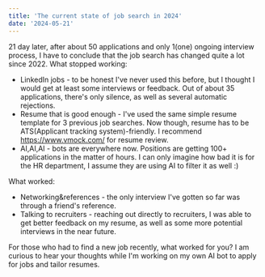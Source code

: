 ```yaml
---
title: 'The current state of job search in 2024'
date: '2024-05-21'
---
```


21 day later, after about 50 applications and only 1(one) ongoing interview process, I have to conclude that the job search has changed quite a lot since 2022. 
What stopped working:
* LinkedIn jobs - to be honest I've never used this before, but I thought I would get at least some interviews or feedback. Out of about 35 applications, there's only silence, as well as several automatic rejections.
* Resume that is good enough - I've used the same simple resume template for 3 previous job searches. Now though, resume has to be ATS(Applicant tracking system)-friendly. I recommend https://www.vmock.com/ for resume review.
* AI,AI,AI - bots are everywhere now. Positions are getting 100+ applications in the matter of hours. I can only imagine how bad it is for the HR department, I assume they are using AI to filter it as well :)

What worked:
* Networking&references - the only interview I've gotten so far was through a friend's reference.
* Talking to recruiters - reaching out directly to recruiters, I was able to get better feedback on my resume, as well as some more potential interviews in the near future.

For those who had to find a new job recently, what worked for you? I am curious to hear your thoughts while I'm working on my own AI bot to apply for jobs and tailor resumes.